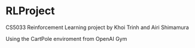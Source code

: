 # RLProject

CS5033 Reinforcement Learning project by Khoi Trinh and Airi Shimamura

Using the CartPole enviroment from OpenAI Gym
